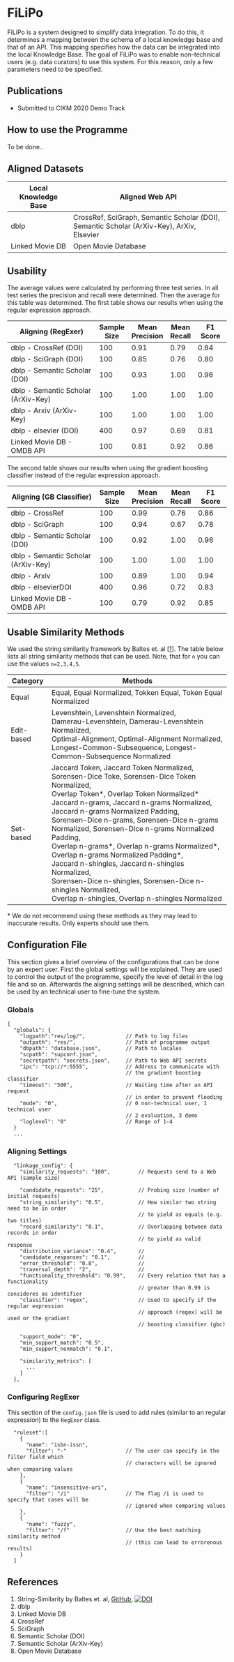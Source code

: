 # FiLiPo
FiLiPo is a system designed to simplify data integration. To do this, it determines a mapping between the schema of a local knowledge base and that of an API. This mapping specifies how the data can be integrated into the local Knowledge Base. The goal of FiLiPo was to enable non-technical users (e.g. data curators) to use this system. For this reason, only a few parameters need to be specified.

## Publications
* Submitted to CIKM 2020 Demo Track

## How to use the Programme
To be done..

## Aligned Datasets
| Local Knowledge Base  | Aligned Web API                                                                           |
| --------------------- |-------------------------------------------------------------------------------------------|
| dblp                  | CrossRef, SciGraph, Semantic Scholar (DOI), Semantic Scholar (ArXiv-Key), ArXiv, Elsevier |
| Linked Movie DB       | Open Movie Database                                                                       |

## Usability
The average values were calculated by performing three test series. In all test series the precision and recall were determined. Then the average for this table was determined. The first table shows our results when using the regular expression approach.

| Aligning (RegExer)                    | Sample<br>Size | Mean<br>Precision | Mean<br>Recall | F1 Score |
| --------------------------------------|----------------|-------------------|----------------|----------|
| dblp - CrossRef (DOI)                 | 100            | 0.91              | 0.79           | 0.84     |
| dblp - SciGraph (DOI)                 | 100            | 0.85              | 0.76           | 0.80     |
| dblp - Semantic Scholar (DOI)         | 100            | 0.93              | 1.00           | 0.96     |
| dblp - Semantic Scholar (ArXiv-Key)   | 100            | 1.00              | 1.00           | 1.00     |
| dblp - Arxiv (ArXiv-Key)              | 100            | 1.00              | 1.00           | 1.00     |
| dblp - elsevier (DOI)                 | 400            | 0.97              | 0.69           | 0.81     |`
| Linked Movie DB - OMDB API            | 100            | 0.81              | 0.92           | 0.86     |

The second table shows our results when using the gradient boosting classifier instead of the regular expression approach.

| Aligning (GB Classifier)              | Sample<br>Size | Mean<br>Precision | Mean<br>Recall | F1 Score |
| --------------------------------------|----------------|-------------------|----------------|----------|
| dblp - CrossRef                       | 100            | 0.99              | 0.76           | 0.86     |
| dblp - SciGraph                       | 100            | 0.94              | 0.67           | 0.78     |
| dblp - Semantic Scholar (DOI)         | 100            | 0.92              | 1.00           | 0.96     |
| dblp - Semantic Scholar (ArXiv-Key)   | 100            | 1.00              | 1.00           | 1.00     |
| dblp - Arxiv                          | 100            | 0.89              | 1.00           | 0.94     |
| dblp - elsevierDOI                    | 400            | 0.96              | 0.72           | 0.83     |
| Linked Movie DB - OMDB API            | 100            | 0.79              | 0.92           | 0.85     |

## Usable Similarity Methods
We used the string similarity framework by Baltes et. al [[1](#references)]. The table below lists all string similarity methods that can be used. Note, that for `n` you can use the values `n=2,3,4,5`. 

| Category      | Methods                                                           |
| ------------- |-------------------------------------------------------------------|
| Equal         | Equal, Equal Normalized, Tokken Equal, Token Equal Normalized     |
| Edit-based    | Levenshtein, Levenshtein Normalized,<br>Damerau-Levenshtein, Damerau-Levenshtein Normalized,<br>Optimal-Alignment, Optimal-Alignment Normalized,<br>Longest-Common-Subsequence, Longest-Common-Subsequence Normalized |
| Set-based     | Jaccard Token, Jaccard Token Normalized,<br>Sorensen-Dice Toke, Sorensen-Dice Token Normalized,<br>Overlap Token\*, Overlap Token Normalized\*<br>Jaccard n-grams, Jaccard n-grams Normalized, Jaccard n-grams Normalized Padding,<br>Sorensen-Dice n-grams, Sorensen-Dice n-grams Normalized, Sorensen-Dice n-grams Normalized Padding,<br>Overlap n-grams\*, Overlap n-grams Normalized\*, Overlap n-grams Normalized Padding\*,<br>Jaccard n-shingles, Jaccard n-shingles Normalized,<br> Sorensen-Dice n-shingles, Sorensen-Dice n-shingles Normalized,<br>Overlap n-shingles, Overlap n-shingles Normalized           |

\* We do not recommend using these methods as they may lead to inaccurate results. Only experts should use them.

## Configuration File
This section gives a brief overview of the configurations that can be done by an expert user. First the global settings will be explained. They are used to control the output of the programme, specify the level of detail in the log file and so on. Afterwards the aligning settings will be described, which can be used by an technical user to fine-tune the system. 

### Globals
```
{
  "globals": {
    "logpath":"res/log/",             // Path to log files 
    "outpath": "res/",                // Path of programme output
    "dbpath": "database.json",        // Path to locales 
    "scpath": "supconf.json",
    "secretpath": "secrets.json",     // Path to Web API secrets
    "ipc": "tcp://*:5555",            // Address to communicate with
                                      // the gradient boosting classifier                  
    "timeout": "500",                 // Waiting time after an API request 
                                      // in order to prevent flooding
    "mode": "0",                      // 0 non-technical user, 1 technical user
                                      // 2 evaluation, 3 demo
    "loglevel": "0"                   // Range of 1-4
  } 
  ...
```

### Aligning Settings
```
  "linkage_config": {
    "similarity_requests": "100",         // Requests send to a Web API (sample size)

    "candidate_requests": "25",           // Probing size (number of initial requests)
    "string_similarity": "0.5",           // How similar two string need to be in order
                                          // to yield as equals (e.g. two titles)
    "record_similarity": "0.1",           // Overlapping between data records in order 
                                          // to yield as valid response
    "distribution_variance": "0.4",       // 
    "candidate_responses": "0.1",         //
    "error_threshold": "0.8",             //
    "traversal_depth": "2",               // 
    "functionality_threshold": "0.99",    // Every relation that has a functionality
                                          // greater than 0.99 is consideres as identifier
    "classifier": "regex",                // Used to specify if the regular expression
                                          // approach (regex) will be used or the gradient
                                          // boosting classifier (gbc)

    "support_mode": "0",
    "min_support_match": "0.5",
    "min_support_nonmatch": "0.1",

    "similarity_metrics": [
      ...
    ]
  },
```

### Configuring RegExer
This section of the `config.json` file is used to add rules (similar to an regular expression) to the `RegExer` class.

```
  "ruleset":[
    {
      "name": "isbn-issn",
      "filter": "-"                   // The user can specify in the filter field which
                                      // characters will be ignored when comparing values
    },
    {
      "name": "insensitive-uri",
      "filter": "/i"                  // The flag /i is used to specify that cases will be
                                      // ignored when comparing values
    },
    {
      "name": "fuzzy",
      "filter": "/f"                  // Use the best matching similarity method
                                      // (this can lead to errorenous results)
    }
  ]
```
## References
1. String-Similarity by Baltes et. al, [GitHub](https://github.com/sotorrent/string-similarity), [![DOI](https://zenodo.org/badge/98212408.svg)](https://zenodo.org/badge/latestdoi/98212408)
2. dblp
3. Linked Movie DB
4. CrossRef 
5. SciGraph
6. Semantic Scholar (DOI)
7. Semantic Scholar (ArXiv-Key)
8. Open Movie Database
